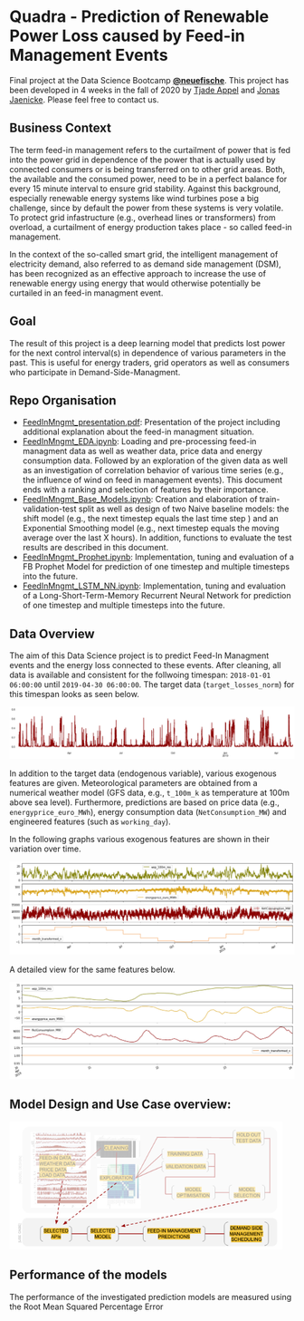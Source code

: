 # Quadra - Prediction of Renewable Power Loss caused by Feed-in Management Events

Final project at the Data Science Bootcamp **[@neuefische](www.neuefische.de)**. This project has been developed in 4 weeks in the fall of 2020 by [Tjade Appel](https://www.linkedin.com/in/tjade-appel/) and [Jonas Jaenicke](https://www.linkedin.com/in/jonasjaenicke/). Please feel free to contact us.  




## Business Context

The term feed-in management refers to the curtailment of power that is fed into the power grid in dependence of the power that is actually used by connected consumers or is being transferred on to other grid areas. Both, the available and the consumed power, need to be in a perfect balance for every 15 minute interval to ensure grid stability. Against this background, especially renewable energy systems like wind turbines pose a big challenge, since by default the power from these systems is very volatile. To protect grid infastructure (e.g., overhead lines or transformers) from overload, a curtailment of energy production takes place - so called feed-in management.

In the context of the so-called smart grid, the intelligent management of electricity demand, also referred to as demand side management (DSM), has been recognized as an effective approach to increase the use of renewable energy using energy that would otherwise potentially be curtailed in an feed-in managment event. 



## Goal

The result of this project is a deep learning model that predicts lost power for the next control interval(s) in dependence of various parameters in the past. This is useful for energy traders, grid operators as well as consumers who participate in Demand-Side-Managment. 



## Repo Organisation

- [FeedInMngmt_presentation.pdf](FeedInMngmt_presentation.pdf): Presentation of the project including additional explanation about the feed-in managment situation. 
- [FeedInMngmt_EDA.ipynb](FeedInMngmt_EDA.ipynb): Loading and pre-processing feed-in managment data as well as weather data, price data and energy consumption data. Followed by an exploration of the given data as well as an investigation of correlation behavior of various time series (e.g., the influence of wind on feed in management events). This document ends with a ranking and selection of features by their importance.  
- [FeedInMngmt_Base_Models.ipynb](FeedInMngmt_Base_Models.ipynb): Creation and elaboration of train-validation-test split as well as design of two Naive baseline models: the shift model (e.g., the next timestep equals the last time step ) and an  Exponential Smoothing model (e.g., next timestep equals the moving average over the last X hours). In addition, functions to evaluate the test results are described in this document.  
- [FeedInMngmt_Prophet.ipynb](FeedInMngmt_Prophet.ipynb): Implementation, tuning and evaluation of a FB Prophet Model for prediction of one timestep and multiple timesteps into the future. 
- [FeedInMngmt_LSTM_NN.ipynb](FeedInMngmt_LSTM_NN.ipynb): Implementation, tuning and evaluation of a Long-Short-Term-Memory Recurrent Neural Network for prediction of one timestep and multiple timesteps into the future. 




## Data Overview

The aim of this Data Science project is to predict Feed-In Managment events and the energy loss connected to these events. After cleaning, all data is available and consistent for the follwoing timespan:  `2018-01-01 06:00:00` until `2019-04-30 06:00:00`. 
The  target data (`target_losses_norm`) for this timespan looks as seen below. 

<img src="./figures/overview_target.png" style="zoom:80%;" />

In addition to the target data (endogenous variable), various exogenous features are given. Meteorological parameters are obtained from a  numerical weather model (GFS data, e.g., `t_100m_k` as temperature at 100m above sea level). Furthermore, predictions are based on price data (e.g., `energyprice_euro_MWh`), energy consumption data (`NetConsumption_MW`) and engineered features (such as `working_day`).

In the following graphs various exogenous features are shown in their variation over time. 

![data_overview1](./figures/data_overview1.png)

A detailed view for the same features below. 

<img src="./figures/data_overview2.png" style="zoom:80%;" />



## Model Design and Use Case overview: 

<img src="./figures/workflow.png" alt="workflow" style="zoom:80%;" />

## Performance of the models

The performance of the investigated prediction models are measured using the Root Mean Squared Percentage Error